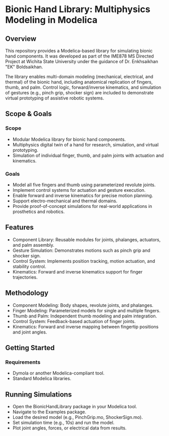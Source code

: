 # Bionic Hand Library: Multiphysics Modeling in Modelica
## Overview
This repository provides a Modelica-based library for simulating bionic hand components.
It was developed as part of the IME878 MS Directed Project at Wichita State University under the guidance of Dr. Enkhsaikhan "EK" Boldsaikhan.

The library enables multi-domain modeling (mechanical, electrical, and thermal) of the bionic hand, including anatomical replication of fingers, thumb, and palm. Control logic, forward/inverse kinematics, and simulation of gestures (e.g., pinch grip, shocker sign) are included to demonstrate virtual prototyping of assistive robotic systems.

## Scope & Goals
### Scope
- Modular Modelica library for bionic hand components.
- Multiphysics digital twin of a hand for research, simulation, and virtual prototyping.
- Simulation of individual finger, thumb, and palm joints with actuation and kinematics.
### Goals
- Model all five fingers and thumb using parameterized revolute joints.
- Implement control systems for actuation and gesture execution.
- Enable forward and inverse kinematics for precise motion planning.
- Support electro-mechanical and thermal domains.
- Provide proof-of-concept simulations for real-world applications in prosthetics and robotics.

## Features
- Component Library: Reusable modules for joints, phalanges, actuators, and palm assembly.
- Gesture Simulation: Demonstrates motions such as pinch grip and shocker sign.
- Control System: Implements position tracking, motion actuation, and stability control.
- Kinematics: Forward and inverse kinematics support for finger trajectories.

## Methodology
- Component Modeling: Body shapes, revolute joints, and phalanges.
- Finger Modeling: Parameterized models for single and multiple fingers.
- Thumb and Palm: Independent thumb modeling and palm integration.
- Control System: Feedback-based actuation of finger joints.
- Kinematics: Forward and inverse mapping between fingertip positions and joint angles.

## Getting Started
### Requirements
- Dymola or another Modelica-compliant tool.
- Standard Modelica libraries.

## Running Simulations
- Open the BionicHandLibrary package in your Modelica tool.
- Navigate to the Examples package.
- Load the desired model (e.g., PinchGrip.mo, ShockerSign.mo).
- Set simulation time (e.g., 10s) and run the model.
- Plot joint angles, forces, or electrical data from results.


